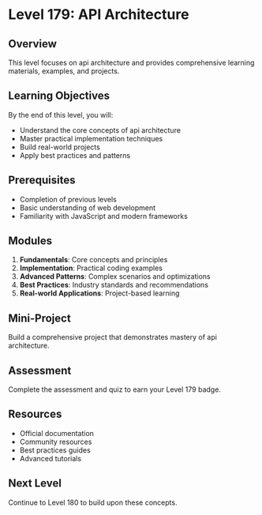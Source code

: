 # Level 179: API Architecture

## Overview
This level focuses on api architecture and provides comprehensive learning materials, examples, and projects.

## Learning Objectives
By the end of this level, you will:
- Understand the core concepts of api architecture
- Master practical implementation techniques
- Build real-world projects
- Apply best practices and patterns

## Prerequisites
- Completion of previous levels
- Basic understanding of web development
- Familiarity with JavaScript and modern frameworks

## Modules
1. **Fundamentals**: Core concepts and principles
2. **Implementation**: Practical coding examples
3. **Advanced Patterns**: Complex scenarios and optimizations
4. **Best Practices**: Industry standards and recommendations
5. **Real-world Applications**: Project-based learning

## Mini-Project
Build a comprehensive project that demonstrates mastery of api architecture.

## Assessment
Complete the assessment and quiz to earn your Level 179 badge.

## Resources
- Official documentation
- Community resources
- Best practices guides
- Advanced tutorials

## Next Level
Continue to Level 180 to build upon these concepts.
